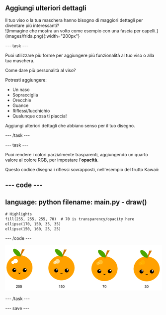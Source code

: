 ## Aggiungi ulteriori dettagli

<div style="display: flex; flex-wrap: wrap">
<div style="flex-basis: 200px; flex-grow: 1; margin-right: 15px;">
Il tuo viso o la tua maschera hanno bisogno di maggiori dettagli per diventare più interessanti? 
</div>
<div>
![Immagine che mostra un volto come esempio con una fascia per capelli.](images/frida.png){:width="200px"}
</div>
</div>

--- task ---

Puoi utilizzare più forme per aggiungere più funzionalità al tuo viso o alla tua maschera.

Come dare più personalità al viso?

Potresti aggiungere:

+ Un naso
+ Sopracciglia
+ Orecchie
+ Guance
+ Riflessi/lucchichio
+ Qualunque cosa ti piaccia!

Aggiungi ulteriori dettagli che abbiano senso per il tuo disegno.

--- /task ---

--- task ---

Puoi rendere i colori parzialmente trasparenti, aggiungendo un quarto valore al colore RGB, per impostare l'**opacità**.

Questo codice disegna i riflessi sovrapposti, nell'esempio del frutto Kawaii:

--- code ---
---
language: python
filename: main.py - draw()
---

    # Highlights    
    fill(255, 255, 255, 70)  # 70 is transparency/opacity here    
    ellipse(170, 150, 35, 35)   
    ellipse(150, 160, 25, 25)

--- /code ---

![Immagine di frutta kawaii con riflessi a differenti valori di opacità: 30, 70, 150, 255. Il valore più basso, 30, è meno opaco mentre 255 è completamente opaco.](images/opacity.png)

--- /task ---

--- save ---
